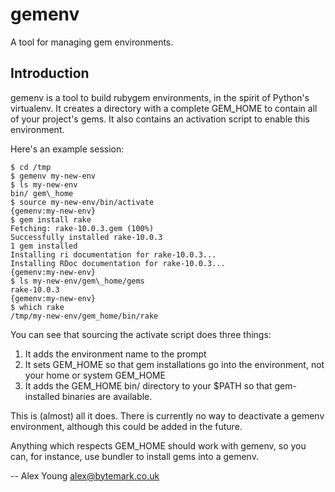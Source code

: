 gemenv
======

A tool for managing gem environments.

Introduction
------------

gemenv is a tool to build rubygem environments, in the spirit of
Python's virtualenv.  It creates a directory with a complete GEM\_HOME
to contain all of your project's gems.  It also contains an activation
script to enable this environment.

Here's an example session:

    $ cd /tmp
    $ gemenv my-new-env
    $ ls my-new-env
    bin/ gem\_home
    $ source my-new-env/bin/activate
    {gemenv:my-new-env}
    $ gem install rake
    Fetching: rake-10.0.3.gem (100%)
    Successfully installed rake-10.0.3
    1 gem installed
    Installing ri documentation for rake-10.0.3...
    Installing RDoc documentation for rake-10.0.3...
    {gemenv:my-new-env}
    $ ls my-new-env/gem\_home/gems
    rake-10.0.3
    {gemenv:my-new-env}
    $ which rake
    /tmp/my-new-env/gem_home/bin/rake

You can see that sourcing the activate script does three things:

1. It adds the environment name to the prompt
2. It sets GEM\_HOME so that gem installations go into the environment,
   not your home or system GEM\_HOME
3. It adds the GEM\_HOME bin/ directory to your $PATH so that
   gem-installed binaries are available.

This is (almost) all it does.  There is currently no way to deactivate a
gemenv environment, although this could be added in the future.

Anything which respects GEM\_HOME should work with gemenv, so you can,
for instance, use bundler to install gems into a gemenv.

-- 
Alex Young <alex@bytemark.co.uk>
